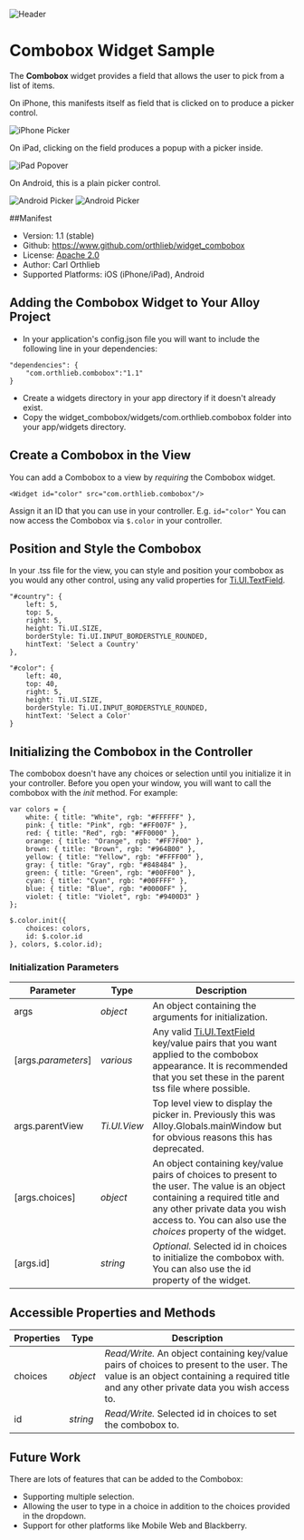 ![Header](https://github.com/orthlieb/widget_combobox/blob/master/docs/img/header.png?raw=true)
# Combobox Widget Sample

The **Combobox** widget provides a field that allows the user to pick from a list of items.   

On iPhone, this manifests itself as field that is clicked on to produce a picker control.

![iPhone Picker](https://github.com/orthlieb/widget_combobox/blob/master/docs/img/Screen%20Shot%201.png?raw=true)

On iPad, clicking on the field produces a popup with a picker inside.

![iPad Popover](https://github.com/orthlieb/widget_combobox/blob/master/docs/img/Screen%20Shot%202.png?raw=true)

On Android, this is a plain picker control.

![Android Picker](https://github.com/orthlieb/widget_combobox/blob/master/docs/img/Screen%20Shot%203.png?raw=true)
![Android Picker](https://github.com/orthlieb/widget_combobox/blob/master/docs/img/Screen%20Shot%204.png?raw=true)

##Manifest
* Version: 1.1 (stable)
* Github: https://www.github.com/orthlieb/widget_combobox
* License: [Apache 2.0](http://www.apache.org/licenses/LICENSE-2.0.html)
* Author: Carl Orthlieb
* Supported Platforms: iOS (iPhone/iPad), Android

## Adding the Combobox Widget to Your Alloy Project

* In your application's config.json file you will want to include the following line in your dependencies:

```
"dependencies": {
    "com.orthlieb.combobox":"1.1"
}
```

*  Create a widgets directory in your app directory if it doesn't already exist.
*  Copy the widget_combobox/widgets/com.orthlieb.combobox folder into your app/widgets directory. 

## Create a Combobox in the View
You can add a Combobox to a view by *requiring* the Combobox widget. 

	<Widget id="color" src="com.orthlieb.combobox"/>

Assign it an ID that you can use in your controller. E.g. `id="color"` You can now access the Combobox via `$.color` in your controller. 

## Position and Style the Combobox
In your .tss file for the view, you can style and position your combobox as you would any other control, using any valid properties for [Ti.UI.TextField](http://docs.appcelerator.com/titanium/latest/#!/api/Titanium.UI.TextField).

```
"#country": {
    left: 5, 
    top: 5, 
    right: 5, 
    height: Ti.UI.SIZE, 
    borderStyle: Ti.UI.INPUT_BORDERSTYLE_ROUNDED, 
    hintText: 'Select a Country' 
},

"#color": {
    left: 40, 
    top: 40, 
    right: 5, 
    height: Ti.UI.SIZE, 
    borderStyle: Ti.UI.INPUT_BORDERSTYLE_ROUNDED, 
    hintText: 'Select a Color'
}
```

## Initializing the Combobox in the Controller

The combobox doesn't have any choices or selection until you initialize it in your controller. Before you open your window, you will want to call the combobox with the *init* method. For example:

```
var colors = { 
    white: { title: "White", rgb: "#FFFFFF" }, 
    pink: { title: "Pink", rgb: "#FF007F" },
    red: { title: "Red", rgb: "#FF0000" },
    orange: { title: "Orange", rgb: "#FF7F00" },
    brown: { title: "Brown", rgb: "#964B00" },
    yellow: { title: "Yellow", rgb: "#FFFF00" },
    gray: { title: "Gray", rgb: "#848484" },
    green: { title: "Green", rgb: "#00FF00" },
    cyan: { title: "Cyan", rgb: "#00FFFF" },
    blue: { title: "Blue", rgb: "#0000FF" }, 
    violet: { title: "Violet", rgb: "#9400D3" }
};

$.color.init({ 
	choices: colors,
	id: $.color.id
}, colors, $.color.id);
```
### Initialization Parameters

| Parameter | Type | Description |
| --------- | ---- | ----------- |
| args | *object* | An object containing the arguments for initialization. |
| [args.*parameters*] | *various* | Any valid [Ti.UI.TextField](http://docs.appcelerator.com/titanium/latest/#!/api/Titanium.UI.TextField) key/value pairs that you want applied to the combobox appearance. It is recommended that you set these in the parent tss file where possible. |
| args.parentView | *Ti.UI.View* | Top level view to display the picker in. Previously this was Alloy.Globals.mainWindow but for obvious reasons this has deprecated. |
| [args.choices] | *object* | An object containing key/value pairs of choices to present to the user. The value is an object containing a required title and any other private data you wish access to. You can also use the *choices* property of the widget. |
| [args.id] | *string* | *Optional.* Selected id in choices to initialize the combobox with. You can also use the id property of the widget. |

## Accessible Properties and Methods
| Properties | Type | Description |
| ---------- | ---- | ----------- |
| choices | *object* | *Read/Write.* An object containing key/value pairs of choices to present to the user. The value is an object containing a required title and any other private data you wish access to. |
| id | *string* | *Read/Write.* Selected id in choices to set the combobox to. |

## Future Work

There are lots of features that can be added to the Combobox:

* Supporting multiple selection.
* Allowing the user to type in a choice in addition to the choices provided in the dropdown.
* Support for other platforms like Mobile Web and Blackberry.


